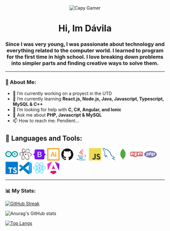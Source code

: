 <div id="header" align="center">
    <img src="https://preview.redd.it/a-capybara-with-a-gaming-headset-playing-videogames-alone-v0-8p1cwzg5ljt91.png?width=640&crop=smart&auto=webp&s=4d296a0debe65350c7eb45136f62f2d3baa00d69" alt="Capy Gamer" width="300px">
    <h1 align="center"> Hi, Im Dávila </h1>
    <h3 align="center"> 
        Since I was very young, I was passionate about technology and everything related to the computer world. 
        I learned to program for the first time in high school. I love breaking down problems into simpler parts and 
        finding creative ways to solve them.
    </h3>
</div>

---

### 🧑 About Me:

- 🔭 I’m currently working on a proyect in the UTD
- 🌱 I’m currently learning **React.js, Node.js, Java, Javascript, Typescript, MySQL & C++**
- 🤔 I’m looking for help with **C, C#, Angular, and Ionic**
- 💬 Ask me about **PHP, Javascript & MySQL**
- 📫 How to reach me: Pendient...

<div align="left">
    <h2>🔨 Languages and Tools: </h2>
    <img src="https://github.com/devicons/devicon/blob/master/icons/arduino/arduino-original.svg" alt="arduino" title="Arduino" width="40" height="40">
    <img src="https://github.com/devicons/devicon/blob/master/icons/atom/atom-original.svg" alt="atom" title="Atom" width="40" height="40">
    <img src="https://github.com/devicons/devicon/blob/master/icons/bootstrap/bootstrap-original.svg" alt="Boostrap" title="Boostrap" width="40" height="40">
    <img src="https://github.com/devicons/devicon/blob/master/icons/illustrator/illustrator-line.svg" alt="Ilustrator" title="Ilustrator" width="40" height="40">
    <img src="https://github.com/devicons/devicon/blob/master/icons/github/github-original.svg" alt="GitHub" title="GitHub" width="40" height="40">
    <img src="https://github.com/devicons/devicon/blob/master/icons/java/java-original.svg" alt="Java" title="Java" width="40" height="40">
    <img src="https://github.com/devicons/devicon/blob/master/icons/javascript/javascript-original.svg" alt="Javascript" title="Javascript" width="40" height="40">
    <img src="https://github.com/devicons/devicon/blob/master/icons/mysql/mysql-original.svg" alt="MySQL" title="MySQL" width="40" height="40">
    <img src="https://github.com/devicons/devicon/blob/master/icons/mongodb/mongodb-plain.svg" alt="MongoDB" title="MongoDB" width="40" height="40">
    <img src="https://github.com/devicons/devicon/blob/master/icons/npm/npm-original-wordmark.svg" alt="Npm" title="Npm" width="40" height="40">
    <img src="https://github.com/devicons/devicon/blob/master/icons/php/php-plain.svg" alt="PHP" title="PHP" width="40" height="40">
    <img src="https://github.com/devicons/devicon/blob/master/icons/typescript/typescript-plain.svg" alt="Typescript" title="Typescript" width="40" height="40">
    <img src="https://github.com/devicons/devicon/blob/master/icons/vscode/vscode-original.svg" alt="VSCode" title="VSCode" width="40" height="40">
    <img src="https://github.com/devicons/devicon/blob/master/icons/react/react-original.svg" alt="React" title="React" width="40" height="40">
    <img src="https://github.com/devicons/devicon/blob/master/icons/angular/angular-original.svg" alt="Angular" title="Angular" width="40" height="40">
</div>

---

### 📊 My Stats:

[![GitHub Streak](http://github-readme-streak-stats.herokuapp.com?user=Guayaba15&theme=tokyonight&hide_border=false)](https://git.io/streak-stats)

![Anurag's GitHub stats](https://github-readme-stats.vercel.app/api?username=Guayaba15&show_icons=true&theme=tokyonight)

[![Top Langs](https://github-readme-stats.vercel.app/api/top-langs/?username=Guayaba15&theme=tokyonight&hide_progress=false)](https://github.com/anuraghazra/github-readme-stats)

